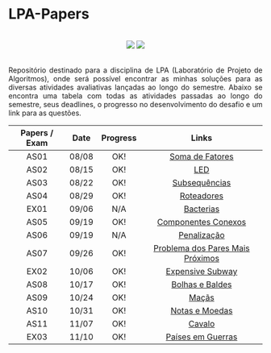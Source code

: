 # LPA-Papers

<br>

<!-- Shields do Projeto -->

<div align="center">

  <a href="#" alt="License">
        <img src="https://img.shields.io/static/v1?label=Lincese&message=MIT&color=black&style=for-the-badge" /></a>

  <a href="#" alt="Language">
        <img src="https://img.shields.io/badge/C%2B%2B-00599C?style=for-the-badge&logo=cplusplus" /></a>


</div>

<br>

<div style="text-align: justify"> 

Repositório destinado para a disciplina de LPA (Laboratório de Projeto de Algoritmos), onde será possível encontrar as minhas soluções para as diversas atividades avaliativas lançadas ao longo do semestre. Abaixo se encontra uma tabela com todas as atividades passadas ao longo do semestre, seus deadlines, o progresso no desenvolvimento do desafio e um link para as questões.

</div>

<div align="center">

| Papers / Exam  |      Date        |  Progress |  Links  |
|:--------------:|:----------------:|:---------:|:-------:|
|      AS01      |     08/08        |    OK!    |   [Soma de Fatores](https://github.com/Malfunction-Machine/LPA-Papers/tree/main/Papers/AS01:%20Soma%20de%20Fatoriais)      |
|      AS02      |     08/15        |    OK!    |   [LED](https://github.com/Malfunction-Machine/LPA-Papers/tree/main/Papers/AS02:%20LED)         |
|      AS03      |     08/22        |    OK!    |   [Subsequências](https://github.com/Malfunction-Machine/LPA-Papers/tree/main/Papers/AS03:%20Subsequ%C3%AAncias)          |
|      AS04      |     08/29        |    OK!    |   [Roteadores](https://github.com/Malfunction-Machine/LPA-Papers/tree/main/Papers/AS04:%20Roteadores)         |
|      EX01      |     09/06        |    N/A    |   [Bacterias]()          |
|      AS05      |     09/19        |    OK!    |   [Componentes Conexos](https://github.com/Malfunction-Machine/LPA-Papers/tree/main/Papers/AS05:%20Componentes%20Conexos)         |
|      AS06      |     09/19        |    N/A    |   [Penalização]()          |
|      AS07      |     09/26        |    OK!    |   [Problema dos Pares Mais Próximos](https://github.com/Malfunction-Machine/LPA-Papers/tree/main/Papers/AS07:%20Problema%20dos%20Pares%20Mais%20Pr%C3%B3ximos)
|      EX02      |     10/06        |    OK!    |   [Expensive Subway](https://github.com/Malfunction-Machine/LPA-Papers/tree/main/Papers/EX02:%20Expensive%20subway)      |
|      AS08      |     10/17        |    OK!    |   [Bolhas e Baldes](https://github.com/Malfunction-Machine/LPA-Papers/tree/main/Papers/AS08:%20Bolhas%20e%20Baldes)         |
|      AS09      |     10/24        |    OK!    |   [Maçãs](https://github.com/Malfunction-Machine/LPA-Papers/tree/main/Papers/AS09:%20Ma%C3%A7%C3%A3s)          |
|      AS10      |     10/31        |    OK!    |   [Notas e Moedas](https://github.com/Malfunction-Machine/LPA-Papers/tree/main/Papers/AS10:%20Notas%20e%20Moedas)         |
|      AS11      |     11/07        |    OK!    |   [Cavalo](https://github.com/Malfunction-Machine/LPA-Papers/tree/main/Papers/AS11:%20Cavalo)          |
|      EX03      |     11/10        |    OK!    |   [Países em Guerras](https://github.com/Malfunction-Machine/LPA-Papers/tree/main/Papers/EX03:%20Pa%C3%ADses%20em%20Guerra)         |

</div>